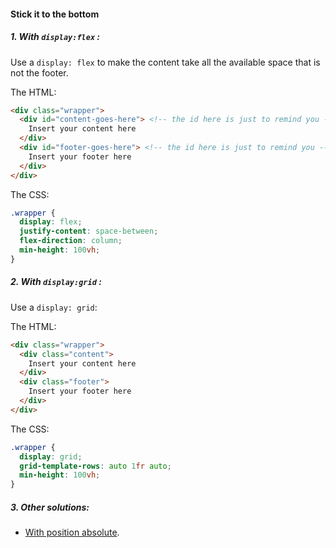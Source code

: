 #### Stick it to the bottom

##### 1. With `display:flex` :

Use a `display: flex` to make the content take all the available space that is not the footer. 

The HTML:
```HTML
<div class="wrapper">
  <div id="content-goes-here"> <!-- the id here is just to remind you -->
    Insert your content here
  </div>
  <div id="footer-goes-here"> <!-- the id here is just to remind you -->
    Insert your footer here
  </div>
</div>
```

The CSS:
```CSS
.wrapper {
  display: flex;
  justify-content: space-between;
  flex-direction: column;  
  min-height: 100vh;
}
```

##### 2. With `display:grid` :
Use a `display: grid`:

The HTML:
```HTML
<div class="wrapper">
  <div class="content">
    Insert your content here
  </div>
  <div class="footer">
    Insert your footer here
  </div>
</div>
```

The CSS:
```CSS
.wrapper {
  display: grid;
  grid-template-rows: auto 1fr auto;
  min-height: 100vh;
}
```

##### 3. Other solutions:

- [With position absolute](https://www.freecodecamp.org/news/how-to-keep-your-footer-where-it-belongs-59c6aa05c59c/).